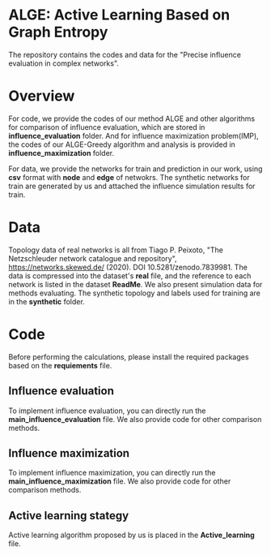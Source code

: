 # ALGE: Active Learning Based on Graph Entropy
The repository contains the codes and data for the "Precise influence evaluation in complex networks".
# Overview
For code, we provide the codes of our method ALGE and other algorithms for comparison of influence evaluation, which are stored in **influence_evaluation** folder. And for influence maximization problem(IMP), the codes of our ALGE-Greedy algorithm and analysis is provided in **influence_maximization** folder.

For data, we provide the networks for train and prediction in our work, using **csv** format with **node** and **edge** of netwokrs. The synthetic networks for train are generated by us and attached the influence simulation results for train.
# Data
Topology data of real networks is all from Tiago P. Peixoto, "The Netzschleuder network catalogue and repository", https://networks.skewed.de/ (2020). DOI 10.5281/zenodo.7839981. The data is compressed into the dataset's **real** file, and the reference to each network is listed in the dataset **ReadMe**. We also present simulation data for methods evaluating.
The synthetic topology and labels used for training are in the **synthetic** folder.
# Code
Before performing the calculations, please install the required packages based on the **requiements** file.
## Influence evaluation
To implement influence evaluation, you can directly run the **main_influence_evaluation** file. We also provide code for other comparison methods.
## Influence maximization
To implement influence maximization, you can directly run the **main_influence_maximization** file. We also provide code for other comparison methods.
## Active learning stategy
Active learning algorithm proposed by us is placed in the **Active_learning** file.
